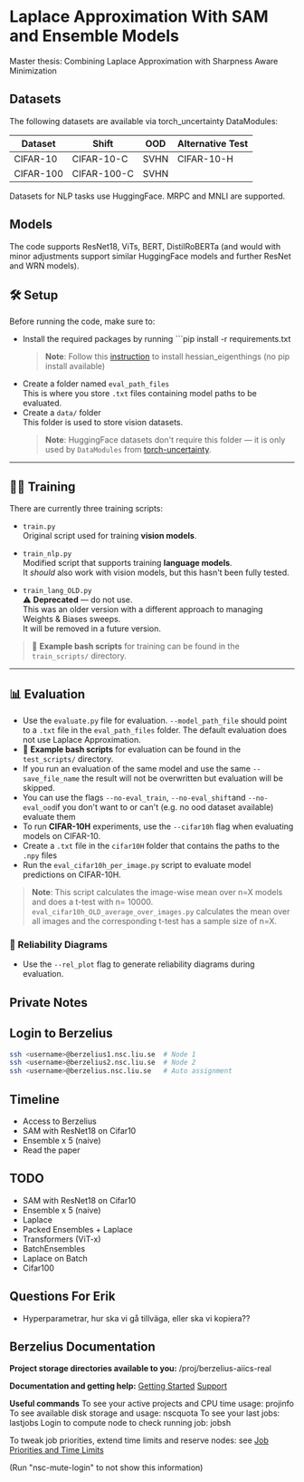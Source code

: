 # Laplace Approximation With SAM and Ensemble Models

Master thesis: Combining Laplace Approximation with Sharpness Aware Minimization

## Datasets

The following datasets are available via torch_uncertainty DataModules:

| Dataset   | Shift | OOD | Alternative Test |
| --------- | -----  | ---  | ---------------- |
| CIFAR-10  | CIFAR-10-C    | SVHN    | CIFAR-10-H |
| CIFAR-100 | CIFAR-100-C   | SVHN    |            |

Datasets for NLP tasks use HuggingFace. MRPC and MNLI are supported.

## Models

The code supports ResNet18, ViTs, BERT, DistilRoBERTa (and would with minor adjustments support similar HuggingFace models and further ResNet and WRN models).

## 🛠️ Setup

Before running the code, make sure to:

- Install the required packages by running ```pip install -r requirements.txt
  > **Note**: Follow this [instruction](https://github.com/noahgolmant/pytorch-hessian-eigenthings) to install hessian_eigenthings (no pip install available)
- Create a folder named `eval_path_files`  
  This is where you store `.txt` files containing model paths to be evaluated.
- Create a `data/` folder  
  This folder is used to store vision datasets.  
  > **Note**: HuggingFace datasets don't require this folder — it is only used by `DataModules` from [torch-uncertainty](https://github.com/ENSTA-U2IS/torch-uncertainty).

---

## 🏋️‍♂️ Training

There are currently three training scripts:

- `train.py`  
  Original script used for training **vision models**.

- `train_nlp.py`  
  Modified script that supports training **language models**.  
  It *should* also work with vision models, but this hasn't been fully tested.

- `train_lang_OLD.py`  
  ⚠️ **Deprecated** — do not use.  
  This was an older version with a different approach to managing Weights & Biases sweeps.  
  It will be removed in a future version.

> 📝 **Example bash scripts** for training can be found in the `train_scripts/` directory.

---

## 📊 Evaluation

- Use the `evaluate.py` file for evaluation. `--model_path_file` should point to a `.txt` file in the `eval_path_files` folder. The default evaluation does not use Laplace Approximation.
- 📝 **Example bash scripts** for evaluation can be found in the `test_scripts/` directory.
- If you run an evaluation of the same model and use the same `--save_file_name` the result will not be overwritten but evaluation will be skipped.
- You can use the flags `--no-eval_train`, `--no-eval_shift`and `--no-eval_ood`if you don't want to or can't (e.g. no ood dataset available) evaluate them
- To run **CIFAR-10H** experiments, use the `--cifar10h` flag when evaluating models on CIFAR-10.
- Create a `.txt` file in the `cifar10H` folder that contains the paths to the `.npy` files
- Run the `eval_cifar10h_per_image.py` script to evaluate model predictions on CIFAR-10H.

> **Note**: This script calculates the image-wise mean over n=X models and does a t-test with n= 10000. `eval_cifar10h_OLD_average_over_images.py` calculates the mean over all images and the corresponding t-test has a sample size of n=X.

### 🔧 Reliability Diagrams

- Use the `--rel_plot` flag to generate reliability diagrams during evaluation.

## Private Notes

## Login to Berzelius

```bash
ssh <username>@berzelius1.nsc.liu.se  # Node 1
ssh <username>@berzelius2.nsc.liu.se  # Node 2
ssh <username>@berzelius.nsc.liu.se   # Auto assignment
```

## Timeline

- Access to Berzelius
- SAM with ResNet18 on Cifar10
- Ensemble x 5 (naive)
- Read the paper

## TODO

- SAM with ResNet18 on Cifar10
- Ensemble x 5 (naive)
- Laplace
- Packed Ensembles + Laplace
- Transformers (ViT-x)
- BatchEnsembles
- Laplace on Batch
- Cifar100

## Questions For Erik

- Hyperparametrar, hur ska vi gå tillväga, eller ska vi kopiera??

## Berzelius Documentation

**Project storage directories available to you:**
/proj/berzelius-aiics-real

**Documentation and getting help:**
[Getting Started](https://www.nsc.liu.se/support/systems/berzelius-getting-started/)
[Support](https://www.nsc.liu.se/support)

**Useful commands**
To see your active projects and CPU time usage: projinfo
To see available disk storage and usage: nscquota
To see your last jobs: lastjobs
Login to compute node to check running job: jobsh

To tweak job priorities, extend time limits and reserve nodes: see
[Job Priorities and Time Limits](https://www.nsc.liu.se/support/batch-jobs/boost-tools/)

(Run "nsc-mute-login" to not show this information)
